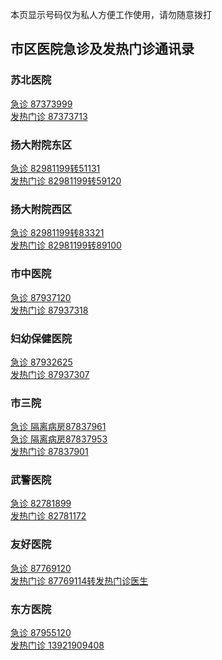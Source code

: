 <p align="left">本页显示号码仅为私人方便工作使用，请勿随意拨打</p>

<div class="t2" align="left"><h2>市区医院急诊及发热门诊通讯录</h2></div>

<div class="t3" align="left"><h3>苏北医院</h3></div>
<div class="jizhen" align="left"><a href="tel:87373999">急诊 87373999</a></div>
<div class="faremenzhen" align="left"><a href="tel:87373713">发热门诊 87373713</a></div>

<div class="t3" align="left"><h3>扬大附院东区</h3></div>
<div class="jizhen" align="left"><a href="tel:82981199">急诊 82981199转51131</a></div>
<div class="faremenzhen" align="left"><a href="tel:82981199">发热门诊 82981199转59120</a></div>

<div class="t3" align="left"><h3>扬大附院西区</h3></div>
<div class="jizhen" align="left"><a href="tel:82981199">急诊 82981199转83321</a></div>
<div class="faremenzhen" align="left"><a href="tel:82981199">发热门诊 82981199转89100</a></div>

<div class="t3" align="left"><h3>市中医院</h3></div>
<div class="jizhen" align="left"><a href="tel:87937120">急诊 87937120</a></div>
<div class="faremenzhen" align="left"><a href="tel:87937318">发热门诊 87937318</a></div>

<div class="t3" align="left"><h3>妇幼保健医院</h3></div>
<div class="jizhen" align="left"><a href="tel:87932625">急诊 87932625</a></div>
<div class="faremenzhen" align="left"><a href="tel:87937307">发热门诊 87937307</a></div>

<div class="t3" align="left"><h3>市三院</h3></div>
<div class="jizhen" align="left"><a href="tel:87837961">急诊 隔离病房87837961</a></div>
<div class="jizhen" align="left"><a href="tel:87837953">急诊 隔离病房87837953</a></div>
<div class="faremenzhen" align="left"><a href="tel:87837901">发热门诊 87837901</a></div>

<div class="t3" align="left"><h3>武警医院</h3></div>
<div class="jizhen" align="left"><a href="tel:82781899">急诊 82781899</a></div>
<div class="faremenzhen" align="left"><a href="tel:82781172">发热门诊 82781172</a></div>

<div class="t3" align="left"><h3>友好医院</h3></div>
<div class="jizhen" align="left"><a href="tel:87769120">急诊 87769120</a></div>
<div class="faremenzhen" align="left"><a href="tel:87769114">发热门诊 87769114转发热门诊医生</a></div>

<div class="t3" align="left"><h3>东方医院</h3></div>
<div class="jizhen" align="left"><a href="tel:87955120">急诊 87955120</a></div>
<div class="faremenzhen" align="left"><a href="tel:13921909408">发热门诊 13921909408</a></div>
